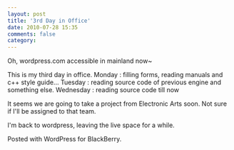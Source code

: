 ```yaml
---
layout: post
title: '3rd Day in Office'
date: 2010-07-28 15:35
comments: false
category: 
---
```

    

Oh, wordpress.com accessible in mainland now~

This is my third day in office.
Monday : filling forms, reading manuals and c++ style guide...
Tuesday : reading source code of previous engine
    and something else.
Wednesday : reading source code till now

It seems we are going to take a project from Electronic Arts soon. Not sure if I'll be assigned to that team.

I'm back to wordpress, leaving the live space for a while.

Posted with WordPress for BlackBerry.
